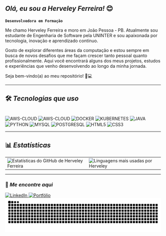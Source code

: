 ## *Olá, eu sou a Herveley Ferreira!* 😊

**`Desenvolvedora em Formação`**

Me chamo Herveley Ferreira e moro em João Pessoa - PB.
Atualmente sou estudante de Engenharia de Software pela UNINTER e sou apaixonada por tecnologia, inovação e aprendizado contínuo.

Gosto de explorar diferentes áreas da computação e estou sempre em busca de novos desafios que me façam crescer tanto pessoal quanto profissionalmente. Aqui você encontrará alguns dos meus projetos, estudos e experiências que venho desenvolvendo ao longo da minha jornada.

Seja bem-vindo(a) ao meu repositório! 🚀💻

***

## 🛠️ *Tecnologias que uso*
<div style="display: inline_block"><br>
  <img align="center" alt="AWS-CLOUD" height="40" width="40" src="https://cdn.jsdelivr.net/gh/devicons/devicon@latest/icons/linux/linux-plain.svg" />
  <img align="center" alt="AWS-CLOUD" height="40" width="40" src="https://cdn.jsdelivr.net/gh/devicons/devicon@latest/icons/amazonwebservices/amazonwebservices-original-wordmark.svg"/>
  <img align="center" alt="DOCKER" height="40" width="40" src="https://cdn.jsdelivr.net/gh/devicons/devicon@latest/icons/docker/docker-original-wordmark.svg"/>
  <img align="center" alt="KUBERNETES" height="40" width="40" src="https://cdn.jsdelivr.net/gh/devicons/devicon@latest/icons/kubernetes/kubernetes-original-wordmark.svg"/>
  <img  align="center" alt="JAVA" height="50" width="50" src="https://cdn.jsdelivr.net/gh/devicons/devicon@latest/icons/java/java-original-wordmark.svg" />
  <img  align="center" alt="PYTHON" height="50" width="50" src="https://cdn.jsdelivr.net/gh/devicons/devicon@latest/icons/python/python-original-wordmark.svg" />
  <img  align="center" alt="MYSQL" height="50" width="50" src="https://cdn.jsdelivr.net/gh/devicons/devicon@latest/icons/mysql/mysql-original-wordmark.svg" />
  <img  align="center" alt="POSTGRESQL" height="50" width="50" src="https://cdn.jsdelivr.net/gh/devicons/devicon@latest/icons/postgresql/postgresql-original-wordmark.svg" />
  <img align="center" alt="HTML5" height="40" width="40" src="https://cdn.jsdelivr.net/gh/devicons/devicon@latest/icons/html5/html5-original-wordmark.svg" />
  <img align="center" alt="CSS3" height="40" width="40" src="https://cdn.jsdelivr.net/gh/devicons/devicon@latest/icons/css3/css3-original-wordmark.svg" />

***

## 📊 *Estatísticas*

<table>
  <tr>
    <td>
      <img 
        alt="Estatísticas do GitHub de Herveley Ferreira" 
        src="https://github-readme-stats.vercel.app/api?username=herveleyferreira&show_icons=true&theme=dracula&include_all_commits=true&locale=pt-br" 
        height="180"
      />
    </td>
    <td>
      <img 
        alt="Linguagens mais usadas por Herveley"
        <img src="https://github-readme-stats.vercel.app/api/top-langs/?username=herveleyferreira&theme=dracula&layout=compact&langs_count=10&cache_seconds=60"
        height="180"
      />
    </td>
  </tr>
</table>

***

### 🚀 *Me encontre aqui*
<div>
  <a href="https://www.linkedin.com/in/herveleyferreira" target="_blank">
    <img src="https://img.shields.io/badge/🔗 LinkedIn-0A66C2?style=for-the-badge&logo=linkedin&logoColor=white" alt="LinkedIn">
  </a>
  <a href="https://herveleyferreira.github.io/portifolio/" target="_blank">
    <img src="https://img.shields.io/badge/🧠 Portfólio-800080?style=for-the-badge&logo=githubpages&logoColor=white" alt="Portfólio">
  </a>
</div>


<picture align="center">
  <source media="(prefers-color-scheme: dark)" srcset="https://raw.githubusercontent.com/herveleyferreira/herveleyferreira/output/github-contribution-grid-snake-dark.svg">
  <source media="(prefers-color-scheme: light)" srcset="https://raw.githubusercontent.com/herveleyferreira/herveleyferreira/output/github-contribution-grid-snake-dark.svg">
  <img align="center" alt="github contribution grid snake animation" src="https://raw.githubusercontent.com/herveleyferreira/herveleyferreira/output/github-contribution-grid-snake.svg">
</picture>
